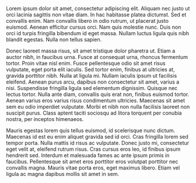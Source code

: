 Lorem ipsum dolor sit amet, consectetur adipiscing elit. Aliquam nec justo ut orci lacinia sagittis non vitae diam. In hac habitasse platea dictumst. Sed et convallis enim. Nam convallis libero in odio rutrum, ut placerat justo euismod. Aenean efficitur cursus orci. Nam quis molestie nunc. Duis non orci id turpis fringilla bibendum id eget massa. Nullam luctus ligula quis nibh blandit egestas. Nulla non tellus sapien.

Donec laoreet massa risus, sit amet tristique dolor pharetra ut. Etiam a auctor nibh, in faucibus urna. Fusce at consequat urna, rhoncus fermentum tortor. Proin vitae nisl enim. Fusce pellentesque odio sit amet risus vulputate, eget porta elit iaculis. Sed tortor enim, finibus at ultricies at, gravida porttitor nibh. Nulla at ligula mi. Nullam iaculis ipsum ut facilisis eleifend. Aenean purus arcu, dapibus non consectetur sit amet, varius a nisi. Suspendisse fringilla ligula sed elementum dignissim. Quisque nec lectus tortor. Nulla ante diam, convallis quis erat non, finibus euismod tortor. Aenean varius eros varius risus condimentum ultricies. Maecenas sit amet sem eu odio imperdiet vulputate. Morbi et nibh non nulla facilisis laoreet non suscipit purus. Class aptent taciti sociosqu ad litora torquent per conubia nostra, per inceptos himenaeos.

Mauris egestas lorem quis tellus euismod, id scelerisque nunc dictum. Maecenas id est eu enim aliquet gravida sed id orci. Cras fringilla lorem sed tempor porta. Nulla mattis id risus ac vulputate. Donec justo mi, consectetur eget velit at, eleifend rutrum risus. Cras cursus eros leo, id finibus ipsum hendrerit sed. Interdum et malesuada fames ac ante ipsum primis in faucibus. Pellentesque sit amet eros porttitor eros volutpat porttitor nec convallis magna. Mauris vitae porta eros, eget maximus libero. Etiam vel ligula ac magna dapibus mollis sit amet in sem.